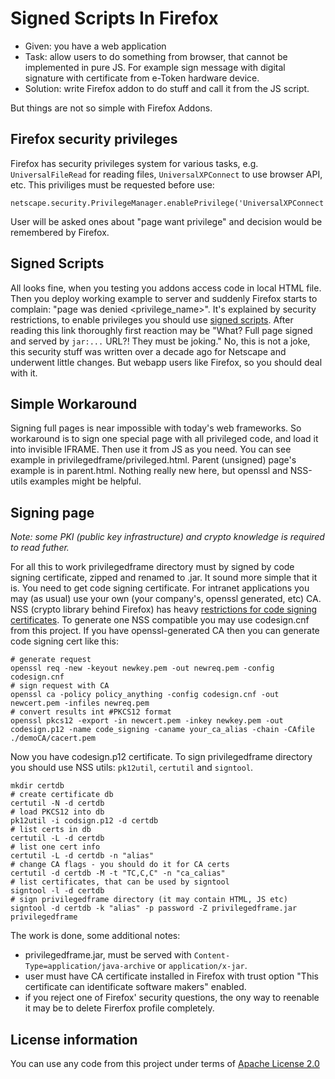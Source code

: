 ﻿Signed Scripts In Firefox
=========================

 * Given: you have a web application
 * Task: allow users to do something from browser, that cannot be implemented in pure JS. For example sign message with digital signature with certificate from e-Token hardware device.
 * Solution: write Firefox addon to do stuff and call it from the JS script.

But things are not so simple with Firefox Addons.

Firefox security privileges
---------------------------

Firefox has security privileges system for various tasks, e.g. `UniversalFileRead` for reading files, `UniversalXPConnect` to use browser API, etc. This priviliges must be requested before use:

    netscape.security.PrivilegeManager.enablePrivilege('UniversalXPConnect')

User will be asked ones about "page want privilege" and decision would be remembered by Firefox. 

Signed Scripts
--------------

All looks fine, when you testing you addons access code in local HTML file. Then you deploy working example to server and suddenly Firefox starts to complain: "page was denied <privilege_name>".
It's explained by security restrictions, to enable privileges you should use [signed scripts](http://www.mozilla.org/projects/security/components/signed-scripts.html).
After reading this link thoroughly first reaction may be "What? Full page signed and served by `jar:...` URL?! They must be joking."
No, this is not a joke, this security stuff was written over a decade ago for Netscape and underwent little changes. But webapp users like Firefox, so you should deal with it.

Simple Workaround
-----------------

Signing full pages is near impossible with today's web frameworks. So workaround is to sign one special page with all privileged code, and load it into invisible IFRAME. Then use it from JS as you need.
You can see example in privilegedframe/privileged.html. Parent (unsigned) page's example is in parent.html. Nothing really new here, but openssl and NSS-utils examples might be helpful.

Signing page
------------

_Note: some PKI (public key infrastructure) and crypto knowledge is required to read futher._

 For all this to work privilegedframe directory must by signed by code signing certificate, zipped and renamed to .jar. It sound more simple that it is.
 You need to get code signing certificate. For intranet applications you may (as usual) use your own (your company's, openssl generated, etc) CA.
 NSS (crypto library behind Firefox) has heavy [restrictions for code signing certificates](http://www.mozilla.org/projects/security/pki/nss/tech-notes/tn3.html). 
 To generate one NSS compatible you may use codesign.cnf from this project. If you have openssl-generated CA then you can generate code signing cert like this:

    # generate request
    openssl req -new -keyout newkey.pem -out newreq.pem -config codesign.cnf
    # sign request with CA
    openssl ca -policy policy_anything -config codesign.cnf -out newcert.pem -infiles newreq.pem
    # convert results int #PKCS12 format
    openssl pkcs12 -export -in newcert.pem -inkey newkey.pem -out codesign.p12 -name code_signing -caname your_ca_alias -chain -CAfile ./demoCA/cacert.pem 

Now you have codesign.p12 certificate. To sign privilegedframe directory you should use NSS utils: `pk12util`, `certutil` and `signtool`.

    mkdir certdb
    # create certificate db
    certutil -N -d certdb
    # load PKCS12 into db
    pk12util -i codsign.p12 -d certdb
    # list certs in db
    certutil -L -d certdb
    # list one cert info
    certutil -L -d certdb -n "alias"
    # change CA flags - you should do it for CA certs
    certutil -d certdb -M -t "TC,C,C" -n "ca_calias"
    # list certificates, that can be used by signtool
    signtool -l -d certdb
    # sign privilegedframe directory (it may contain HTML, JS etc)
    signtool -d certdb -k "alias" -p password -Z privilegedframe.jar privilegedframe

The work is done, some additional notes:

 * privilegedframe.jar, must be served with `Content-Type=application/java-archive` or `application/x-jar`.
 * user must have CA certificate installed in Firefox with trust option "This certificate can identificate software makers" enabled.
 * if you reject one of Firefox' security questions, the ony way to reenable it may be to delete Firerfox profile completely.

License information
-------------------
You can use any code from this project under terms of [Apache License 2.0](http://www.apache.org/licenses/LICENSE-2.0)
